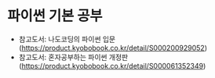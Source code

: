 # 파이썬 기본 공부
- 참고도서: 나도코딩의 파이썬 입문 (https://product.kyobobook.co.kr/detail/S000200929052)
- 참고도서: 혼자공부하는 파이썬 개정판 (https://product.kyobobook.co.kr/detail/S000061352349)
